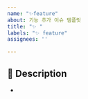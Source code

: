 ```yaml
---
name: "✨feature"
about: 기능 추가 이슈 템플릿
title: "✨️ "
labels: "✨ feature"
assignees: ''

---
```


## 📌 Description

- 